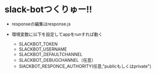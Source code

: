 # slack-botつくりゅー!!

- responseの編集はresponse.js

- 環境変数に以下を設定してappをrunすれば動く
    - SLACKBOT_TOKEN
    - SLACKBOT_USERNAME
    - SLACKBOT_DEFAULTCHANNEL 
    - SLACKBOT_DEBUGCHANNEL（任意）
    - SlACKBOT_RESPONCE_AUTHORITY(任意,"publicもしくはprivate")
